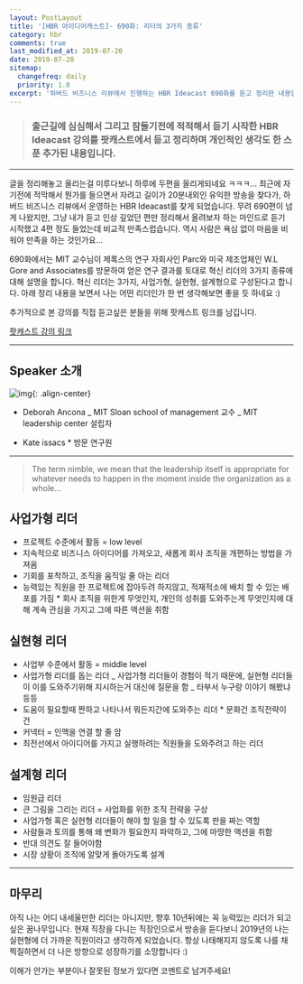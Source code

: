 ```yaml
---
layout: PostLayout
title: '[HBR 아이디어캐스트]- 690화: 리더의 3가지 종류'
category: hbr
comments: true
last_modified_at: 2019-07-20
date: 2019-07-20
sitemap:
  changefreq: daily
  priority: 1.0
excerpt: '하버드 비즈니스 리뷰에서 진행하는 HBR Ideacast 690화를 듣고 정리한 내용입니다.'
---
```


> ### 출근길에 심심해서 그리고 잠들기전에 적적해서 듣기 시작한 HBR Ideacast 강의를 팟캐스트에서 듣고 정리하며 개인적인 생각도 한 스푼 추가된 내용입니다.

---

글을 정리해놓고 올리는걸 미루다보니 하루에 두편을 올리게되네요 ㅋㅋㅋ...
최근에 자기전에 적막해서 뭔가를 들으면서 자려고 길이가 20분내외인 유익한 방송을 찾다가, 하버드 비즈니스 리뷰에서 운영하는 HBR Ideacast를 찾게 되었습니다.
무려 690편이 넘게 나왔지만, 그냥 내가 듣고 인상 깊었던 편만 정리해서 올려보자 하는 마인드로 듣기 시작했고 4편 정도 들었는데 비교적 만족스럽습니다.
역시 사람은 욕심 없이 마음을 비워야 만족을 하는 것인가요...

690화에서는 MIT 교수님이 제록스의 연구 자회사인 Parc와 미국 제조업체인 W.L Gore and Associates를 방문하여 얻은 연구 결과를 토대로 혁신 리더의 3가지 종류에 대해 설명을 합니다.
혁신 리더는 3가지, 사업가형, 실현형, 설계형으로 구성된다고 합니다.
아래 정리 내용을 보면서 나는 어떤 리더인가 한 번 생각해보면 좋을 듯 하네요 :)

추가적으로 본 강의를 직접 듣고싶은 분들을 위해 팟캐스트 링크를 남깁니다.

[팟캐스트 강의 링크](https://podcasts.google.com/?feed=aHR0cDovL2ZlZWRzLmhhcnZhcmRidXNpbmVzcy5vcmcvaGFydmFyZGJ1c2luZXNzL2lkZWFjYXN0&episode=dGFnOmF1ZGlvLmhici5vcmcsMjAwNi0wNS0wODppZGVhY2FzdC4wNjkw)

---

## Speaker 소개

![img](https://i.ytimg.com/vi/_vmqWic841w/hqdefault.jpg){: .align-center}

- Deborah Ancona
  _ MIT Sloan school of management 교수
  _ MIT leadership center 설립자

- Kate issacs \* 방문 연구원

---

> The term nimble, we mean that the leadership itself is appropriate for whatever needs to happen in the moment inside the organization as a whole...

## 사업가형 리더

- 프로젝트 수준에서 활동 = low level
- 지속적으로 비즈니스 아이디어를 가져오고, 새롭게 회사 조직을 개편하는 방법을 가져옴
- 기회를 포착하고, 조직을 움직일 줄 아는 리더
- 능력있는 직원을 한 프로젝트에 잡아두려 하지않고, 적재적소에 배치 할 수 있는 배포를 가짐 \* 회사 조직을 위한게 무엇인지, 개인의 성취를 도와주는게 무엇인지에 대해 계속 관심을 가지고 그에 따른 액션을 취함

## 실현형 리더

- 사업부 수준에서 활동 = middle level
- 사업가형 리더를 돕는 리더
  _ 사업가형 리더들이 경험이 적기 때문에, 실현형 리더들이 이를 도와주기위해 지시하는거 대신에 질문을 함
  _ 타부서 누구랑 이야기 해봤냐 등등
- 도움이 필요할때 짠하고 나타나서 뭐든지간에 도와주는 리더 \* 문화건 조직전략이건
- 커넥터 = 인맥을 연결 할 줄 암
- 최전선에서 아이디어를 가지고 실행하려는 직원들을 도와주려고 하는 리더

## 설계형 리더

- 임원급 리더
- 큰 그림을 그리는 리더 = 사업화를 위한 조직 전략을 구상
- 사업가형 혹은 실현형 리더들이 해야 할 일을 할 수 있도록 판을 짜는 역할
- 사람들과 토의를 통해 왜 변화가 필요한지 파악하고, 그에 마땅한 액션을 취함
- 반대 의견도 잘 들어야함
- 시장 상황이 조직에 알맞게 돌아가도록 설계

---

## 마무리

아직 나는 어디 내세울만한 리더는 아니지만, 향후 10년뒤에는 꼭 능력있는 리더가 되고 싶은 꿈나무입니다.
현재 직장을 다니는 직장인으로서 방송을 듣다보니 2019년의 나는 실현형에 더 가까운 직원이라고 생각하게 되었습니다.
항상 나태해지지 않도록 나를 채찍질하면서 더 나은 방향으로 성장하기를 소망합니다 :)

이해가 안가는 부분이나 잘못된 정보가 있다면 코멘트로 남겨주세요!

